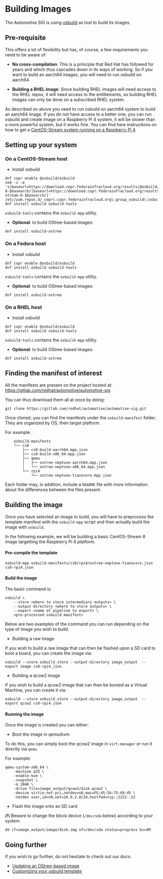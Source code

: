 # Building Images

The Automotive SIG is using [osbuild](https://www.osbuild.org/) as tool to build
its images.

## Pre-requisite

This offers a lot of flexibility but has, of course, a few requirements you need
to be aware of:

- **No cross-compilation**: This is a principle that Red Hat has followed for years
  and which thus cascades down in its ways of working. So if you want to build
  an aarch64 images, you will need to run osbuild on aarch64.

- **Building a RHEL image**: Since building RHEL images will need access to the
  RHEL repos, it will need access to the entitlements, so building RHEL images
  can only be done on a subscribed RHEL system.

As described on above you need to run osbuild on aarch64 system to build an aarch64
image. If you do not have access to a better one, you can run osbuild and create image
on a Raspberry Pi 4 system, it will be slower than a more powerful system, but it
works fine.
You can find here instructions on how to get a [CentOS-Stream system running on a
Raspberry Pi 4](centos_stream_pi4.md)


## Setting up your system

### On a CentOS-Stream host

* Install osbuild

```
dnf copr enable @osbuild/osbuild
sed -i -e 's|baseurl=https://download.copr.fedorainfracloud.org/results/@osbuild/osbuild/epel-8-$basearch/|baseurl=https://download.copr.fedorainfracloud.org/results/@osbuild/osbuild/centos-stream-8-$basearch/|' /etc/yum.repos.d/_copr\:copr.fedorainfracloud.org\:group_osbuild\:osbuild.repo
dnf install osbuild osbuild-tools
```

`osbuild-tools` contains the `osbuild-mpp` utility.

* **Optional**: to build OStree-based images:

```
dnf install osbuild-ostree
```

### On a Fedora host

* Install osbuild

```
dnf copr enable @osbuild/osbuild
dnf install osbuild osbuild-tools
```

`osbuild-tools` contains the `osbuild-mpp` utility.

* **Optional**: to build OStree-based images:

```
dnf install osbuild-ostree
```

### On a RHEL host

* Install osbuild

```
dnf copr enable @osbuild/osbuild
dnf install osbuild osbuild-tools
```

`osbuild-tools` contains the `osbuild-mpp` utility.


* **Optional**: to build OStree-based images:

```
dnf install osbuild-ostree
```


## Finding the manifest of interest

All the manifests are present on the project hosted at: https://gitlab.com/redhat/automotive/automotive-sig

You can thus download them all at once by doing:

```
git clone https://gitlab.com/redhat/automotive/automotive-sig.git
```

Once cloned, you can find the manifests under the `osbuild-manifest` folder.
They are organized by OS, then target platform.


For example:
```
    osbuild-manifests
    └── cs8
        ├── cs8-build-aarch64.mpp.json
        ├── cs8-build-x86_64.mpp.json
        ├── qemu
        │   ├── ostree-neptune-aarch64.mpp.json
        │   └── ostree-neptune-x86_64.mpp.json
        └── rpi4
            └── ostree-neptune-tianocore.mpp.json
```

Each folder may, in addition, include a `README` file with more information
about the differences between the files present.


## Building the image

Once you have selected an image to build, you will have to preprocess the
template manifest with the `osbuild-mpp` script and then actually build the
image with `osbuild`.

In the following example, we will be building a basic CentOS-Stream 8 image
targetting the Raspberry Pi 4 platform.


#### Pre-compile the template

```
osbuild-mpp osbuild-manifests/cs8/rpi4/ostree-neptune-tianocore.json cs8-rpi4.json
```

#### Build the image

The basic command is:
```
osbuild \
    --store <where to store intermediary outputs> \
    --output-directory <where to store outputs> \
    --export <name of pipeline to export> \
    <pre-processed osbuild manifest>
```

Below are two examples of the command you can run depending on the type of image
you wish to build.

- Building a raw image

If you wish to build a raw image that can then be flashed upon a SD card to boot
a board, you can create the image via:
```
osbuild --store osbuild_store --output-directory image_output  --export image cs8-rpi4.json
```

- Building a qcow2 image

If you wish to build a qcow2 image that can then be booted as a Virtual Machine,
you can create it via:
```
osbuild --store osbuild_store --output-directory image_output  --export qcow2 cs8-rpi4.json
```

#### Running the image

Once the image is created you can either:

- Boot the image in qemu/kvm

To do this, you can simply boot the qcow2 image in `virt-manager` or run it
directly via `qemu`.

For example:
```
qemu-system-x86_64 \
    -machine q35 \
    -enable-kvm \
    -snapshot \
    -m 2048 \
    -drive file=image_output/qcow2/disk.qcow2 \
    -device virtio-net-pci,netdev=n0,mac=FE:45:5b:75:69:d5 \
    -netdev user,id=n0,net=10.0.2.0/24,hostfwd=tcp::2222-:22
```

- Flash the image onto an SD card

**/!\\** Beware to change the block device (``/dev/sda`` below) according to your system.

```
dd if=image_output/image/disk.img of=/dev/sda status=progress bs=4M
```


## Going further

If you wish to go further, do not hesitate to check out our docs:

* [Updating an OStree-based image](updating_ostree.md)
* [Customizing your osbuild template](customize_template.md)
